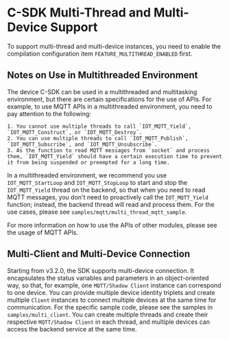 # C-SDK Multi-Thread and Multi-Device Support

To support multi-thread and multi-device instances, you need to enable the compilation configuration item `FEATURE_MULTITHREAD_ENABLED` first.

## Notes on Use in Multithreaded Environment

The device C-SDK can be used in a multithreaded and multitasking environment, but there are certain specifications for the use of APIs.
For example, to use MQTT APIs in a multithreaded environment, you need to pay attention to the following:
```
1. You cannot use multiple threads to call `IOT_MQTT_Yield`, `IOT_MQTT_Construct`, or `IOT_MQTT_Destroy`.
2. You can use multiple threads to call `IOT_MQTT_Publish`, `IOT_MQTT_Subscribe`, and `IOT_MQTT_Unsubscribe`.
3. As the function to read MQTT messages from `socket` and process them, `IOT_MQTT_Yield` should have a certain execution time to prevent it from being suspended or preempted for a long time.
```
In a multithreaded environment, we recommend you use `IOT_MQTT_StartLoop` and `IOT_MQTT_StopLoop` to start and stop the `IOT_MQTT_Yield` thread on the backend, so that when you need to read MQTT messages, you don't need to proactively call the `IOT_MQTT_Yield` function; instead, the backend thread will read and process them.
For the use cases, please see `samples/mqtt/multi_thread_mqtt_sample`.

For more information on how to use the APIs of other modules, please see the usage of MQTT APIs.

## Multi-Client and Multi-Device Connection

Starting from v3.2.0, the SDK supports multi-device connection. It encapsulates the status variables and parameters in an object-oriented way, so that, for example, one `MQTT/Shadow Client` instance can correspond to one device. You can provide multiple device identity triplets and create multiple `Client` instances to connect multiple devices at the same time for communication.
For the specific sample code, please see the samples in `samples/multi_client`. You can create multiple threads and create their respective `MQTT/Shadow Client` in each thread, and multiple devices can access the backend service at the same time.


